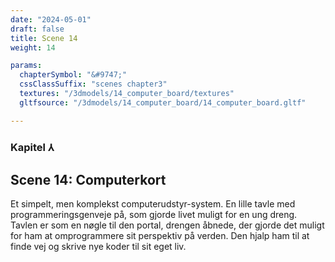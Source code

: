 ```yaml
---
date: "2024-05-01"
draft: false
title: Scene 14
weight: 14

params:
  chapterSymbol: "&#9747;"
  cssClassSuffix: "scenes chapter3"
  textures: "/3dmodels/14_computer_board/textures"
  gltfsource: "/3dmodels/14_computer_board/14_computer_board.gltf"

---
```

### Kapitel &#8516;
## Scene 14: Computerkort
<canvas id="c"></canvas>

Et simpelt, men komplekst computerudstyr-system. En lille tavle med programmeringsgenveje på, som gjorde livet muligt for en ung dreng. Tavlen er som en nøgle til den portal, drengen åbnede, der gjorde det muligt for ham at omprogrammere sit perspektiv på verden. Den hjalp ham til at finde vej og skrive nye koder til sit eget liv.

